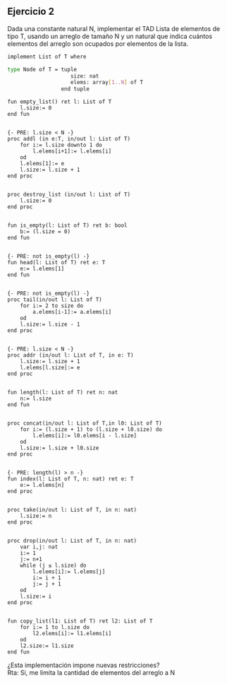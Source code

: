 ## Ejercicio 2
Dada una constante natural N, implementar el TAD Lista de elementos de tipo T, usando un arreglo de tamaño N y un natural que indica cuántos elementos del arreglo son ocupados por elementos de la lista.

```bash
implement List of T where

type Node of T = tuple
                    size: nat
                    elems: array[1..N] of T
                 end tuple
```


```
fun empty_list() ret l: List of T
    l.size:= 0
end fun


{- PRE: l.size < N -}
proc addl (in e:T, in/out l: List of T)
    for i:= l.size downto 1 do
        l.elems[i+1]:= l.elems[i]
    od
    l.elems[1]:= e
    l.size:= l.size + 1
end proc


proc destroy_list (in/out l: List of T)
    l.size:= 0
end proc


fun is_empty(l: List of T) ret b: bool
    b:= (l.size = 0)
end fun


{- PRE: not is_empty(l) -}
fun head(l: List of T) ret e: T
    e:= l.elems[1]
end fun


{- PRE: not is_empty(l) -}
proc tail(in/out l: List of T)
    for i:= 2 to size do
        a.elems[i-1]:= a.elems[i]
    od
    l.size:= l.size - 1
end proc


{- PRE: l.size < N -}
proc addr (in/out l: List of T, in e: T)
    l.size:= l.size + 1
    l.elems[l.size]:= e
end proc


fun length(l: List of T) ret n: nat
    n:= l.size
end fun


proc concat(in/out l: List of T,in l0: List of T)
    for i:= (l.size + 1) to (l.size + l0.size) do
        l.elems[i]:= l0.elems[i - l.size]
    od
    l.size:= l.size + l0.size
end proc


{- PRE: length(l) > n -}
fun index(l: List of T, n: nat) ret e: T
    e:= l.elems[n]
end proc


proc take(in/out l: List of T, in n: nat)
    l.size:= n
end proc


proc drop(in/out l: List of T, in n: nat)
    var i,j: nat
    i:= 1
    j:= n+1
    while (j ≤ l.size) do
        l.elems[i]:= l.elems[j]
        i:= i + 1
        j:= j + 1
    od
    l.size:= i
end proc


fun copy_list(l1: List of T) ret l2: List of T
    for i:= 1 to l.size do
        l2.elems[i]:= l1.elems[i]
    od
    l2.size:= l1.size
end fun
```

¿Esta implementación impone nuevas restricciones?<br>
Rta: Si, me limita la cantidad de elementos del arreglo a N
